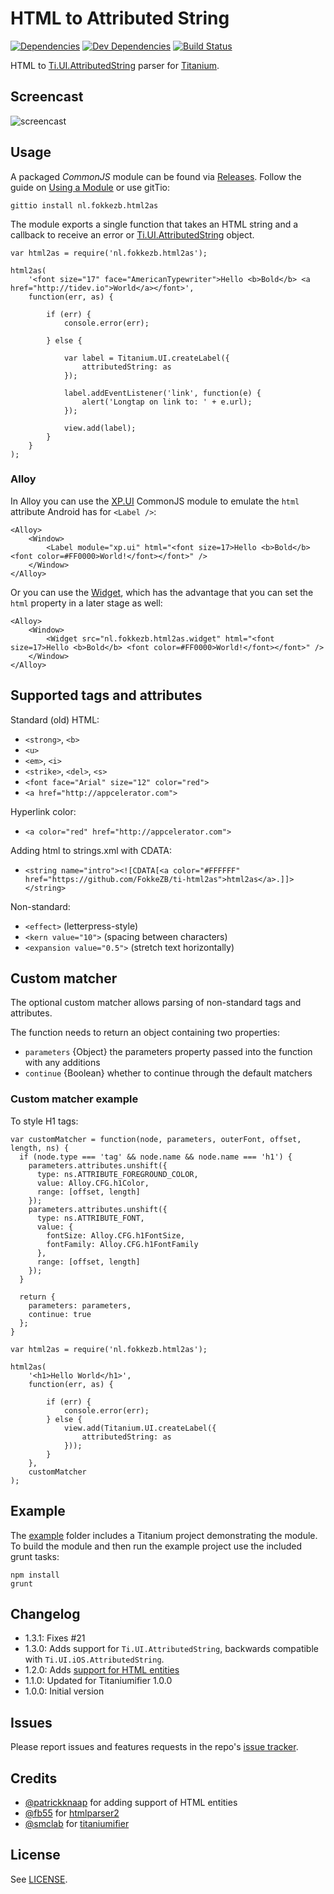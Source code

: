 # HTML to Attributed String

[![Dependencies](https://david-dm.org/fokkezb/ti-html2as/status.svg?style=flat-square)](https://david-dm.org/fokkezb/ti-html2as#info=dependencies)
[![Dev Dependencies](https://david-dm.org/fokkezb/ti-html2as/dev-status.svg?style=flat-square)](https://david-dm.org/fokkezb/ti-html2as#info=devDependencies) [![Build Status](https://travis-ci.org/FokkeZB/ti-html2as.svg?branch=master)](https://travis-ci.org/FokkeZB/ti-html2as)

HTML to [Ti.UI.AttributedString](http://docs.appcelerator.com/platform/latest/#!/api/Titanium.UI.AttributedString) parser for [Titanium](http://appcelerator.com/titanium).

## Screencast

![screencast](screencast.gif)

## Usage
A packaged *CommonJS* module can be found via [Releases](https://github.com/fokkezb/ti-html2as/releases). Follow the guide on [Using a Module](http://docs.appcelerator.com/titanium/latest/#!/guide/Using_a_Module) or use gitTio:

	gittio install nl.fokkezb.html2as

The module exports a single function that takes an HTML string and a callback to receive an error or [Ti.UI.AttributedString](http://docs.appcelerator.com/platform/latest/#!/api/Titanium.UI.AttributedString) object.

```
var html2as = require('nl.fokkezb.html2as');

html2as(
	'<font size="17" face="AmericanTypewriter">Hello <b>Bold</b> <a href="http://tidev.io">World</a></font>',
	function(err, as) {

		if (err) {
			console.error(err);

		} else {

			var label = Titanium.UI.createLabel({
				attributedString: as
			});

			label.addEventListener('link', function(e) {
				alert('Longtap on link to: ' + e.url);
			});

			view.add(label);
		}
	}
);
```

### Alloy

In Alloy you can use the [XP.UI](https://github.com/FokkeZB/UTiL/blob/master/docs/xp.ui.md#tag-label) CommonJS module to emulate the `html` attribute Android has for `<Label />`:

```
<Alloy>
	<Window>
		<Label module="xp.ui" html="<font size=17>Hello <b>Bold</b> <font color=#FF0000>World!</font></font>" />
	</Window>
</Alloy>
```

Or you can use the [Widget](https://github.com/FokkeZB/nl.fokkezb.html2as.widget), which has the advantage that you can set the `html` property in a later stage as well:

```
<Alloy>
	<Window>
		<Widget src="nl.fokkezb.html2as.widget" html="<font size=17>Hello <b>Bold</b> <font color=#FF0000>World!</font></font>" />
	</Window>
</Alloy>
```

## Supported tags and attributes

Standard (old) HTML:

* `<strong>`, `<b>`
* `<u>`
* `<em>`, `<i>`
* `<strike>`, `<del>`, `<s>`
* `<font face="Arial" size="12" color="red">`
* `<a href="http://appcelerator.com">`

Hyperlink color:

* `<a color="red" href="http://appcelerator.com">`

Adding html to strings.xml with CDATA:

* `<string name="intro"><![CDATA[<a color="#FFFFFF" href="https://github.com/FokkeZB/ti-html2as">html2as</a>.]]></string>`

Non-standard:

* `<effect>` (letterpress-style)
* `<kern value="10">` (spacing between characters)
* `<expansion value="0.5">` (stretch text horizontally)

## Custom matcher
The optional custom matcher allows parsing of non-standard tags and attributes.

The function needs to return an object containing two properties:

* `parameters` {Object} the parameters property passed into the function with any additions
* `continue` {Boolean} whether to continue through the default matchers

### Custom matcher example
To style H1 tags:

```
var customMatcher = function(node, parameters, outerFont, offset, length, ns) {
  if (node.type === 'tag' && node.name && node.name === 'h1') {
    parameters.attributes.unshift({
      type: ns.ATTRIBUTE_FOREGROUND_COLOR,
      value: Alloy.CFG.h1Color,
      range: [offset, length]
    });
    parameters.attributes.unshift({
      type: ns.ATTRIBUTE_FONT,
      value: {
        fontSize: Alloy.CFG.h1FontSize,
        fontFamily: Alloy.CFG.h1FontFamily
      },
      range: [offset, length]
    });
  }

  return {
    parameters: parameters,
    continue: true
  };
}

var html2as = require('nl.fokkezb.html2as');

html2as(
	'<h1>Hello World</h1>',
	function(err, as) {

		if (err) {
			console.error(err);
		} else {
			view.add(Titanium.UI.createLabel({
				attributedString: as
			}));
		}
	},
	customMatcher
);
```

## Example
The [example](example) folder includes a Titanium project demonstrating the module. To build the module and then run the example project use the included grunt tasks:

```
npm install
grunt
```

## Changelog

* 1.3.1: Fixes #21
* 1.3.0: Adds support for `Ti.UI.AttributedString`, backwards compatible with `Ti.UI.iOS.AttributedString`.
* 1.2.0: Adds [support for HTML entities](https://github.com/FokkeZB/ti-html2as/pull/5)
* 1.1.0: Updated for Titaniumifier 1.0.0
* 1.0.0: Initial version

## Issues

Please report issues and features requests in the repo's [issue tracker](https://github.com/fokkezb/ti-html2as/issues).


## Credits

* [@patrickknaap](https://github.com/patrickknaap) for adding support of HTML entities
* [@fb55](https://github.com/fb55) for [htmlparser2](https://github.com/fb55/htmlparser2)
* [@smclab](https://github.com/smclab/titaniumifier) for [titaniumifier](https://github.com/smclab/titaniumifier)


## License

See [LICENSE](LICENSE).
